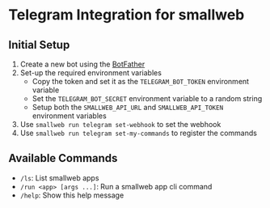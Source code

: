 # Telegram Integration for smallweb

## Initial Setup

1. Create a new bot using the [BotFather](https://t.me/botfather)
2. Set-up the required environment variables
    - Copy the token and set it as the `TELEGRAM_BOT_TOKEN` environment variable
    - Set the `TELEGRAM_BOT_SECRET` environment variable to a random string
    - Setup both the `SMALLWEB_API_URL` and `SMALLWEB_API_TOKEN` environment variables
3. Use `smallweb run telegram set-webhook` to set the webhook
4. Use `smallweb run telegram set-my-commands` to register the commands

## Available Commands

- `/ls`: List smallweb apps
- `/run <app> [args ...]`: Run a smallweb app cli command
- `/help`: Show this help message
